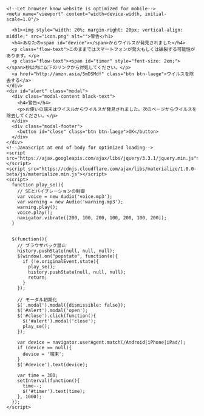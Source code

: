 <html>
  <head>
    <meta charset="utf-8">
    <!--Import Google Icon Font-->
    <link href="https://fonts.googleapis.com/icon?family=Material+Icons" rel="stylesheet">
    <!--Import materialize.css-->
    <link rel="stylesheet" href="https://cdnjs.cloudflare.com/ajax/libs/materialize/1.0.0-beta/css/materialize.min.css">

    <!--Let browser know website is optimized for mobile-->
    <meta name="viewport" content="width=device-width, initial-scale=1.0"/>
  </head>

  <body class="red darken-3 white-text">
    <div class="container">
      
      <h1><img style="width: 20%; margin-right: 20px; vertical-align: middle;" src="icon.png" alt="">警告</h1>
      <h4>あなたの<span id="device"></span>からウイルスが発見されました</h4>
      <p class="flow-text">このままではスマートフォンが発火もしくは破裂する可能性があります。</p>
      <p class="flow-text"><span id="timer" style="font-size: 2em;"></span>秒以内に以下のリンクから対処してください。</p>
      <a href="http://amzn.asia/5mDSMdf" class="btn btn-laege">ウイルスを除去する</a>
    </div>
    <div id="alert" class="modal">
      <div class="modal-content black-text">
        <h4>警告</h4>
        <p>お使いの端末はウイスルからウイルスが発見されました。次のページからウイルスを除去してください。</p>
      </div>
      <div class="modal-footer">
        <button id="close" class="btn btn-laege">OK</button>
      </div>
    </div>
    <!--JavaScript at end of body for optimized loading-->
    <script src="https://ajax.googleapis.com/ajax/libs/jquery/3.3.1/jquery.min.js"></script>
    <script src="https://cdnjs.cloudflare.com/ajax/libs/materialize/1.0.0-beta/js/materialize.min.js"></script>
    <script>
      function play_se(){
        // SEとバイブレーションの制御
        var voice = new Audio('voice.mp3');
        var warning = new Audio('warning.mp3');
        warning.play();
        voice.play();
        navigator.vibrate([200, 100, 200, 100, 200, 100, 200]);
      }


      $(function(){
        // ブラウザバック禁止
        history.pushState(null, null, null);
        $(window).on("popstate", function(e){
          if (!e.originalEvent.state){
            play_se();
            history.pushState(null, null, null);
            return;
          }
        });

        // モーダル初期化
        $('.modal').modal({dismissible: false});
        $('#alert').modal('open');
        $('#close').click(function(){
          $('#alert').modal('close');
          play_se();
        });

        var device = navigator.userAgent.match(/Android|iPhone|iPad/);
        if (device == null){
          device = '端末';
        }
        $('#device').text(device);

        var time = 300;
        setInterval(function(){
          time--;
          $('#timer').text(time);
        }, 1000);
      });
    </script>
  </body>
</html>
